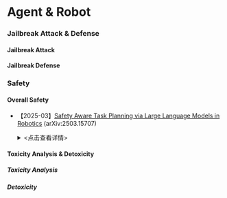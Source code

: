 # Agent & Robot

### Jailbreak Attack & Defense
#### Jailbreak Attack


#### Jailbreak Defense



### Safety

#### Overall Safety

- 【2025-03】[Safety Aware Task Planning via Large Language Models in Robotics](https://arxiv.org/pdf/2503.15707) (arXiv:2503.15707)
  
  <details>
  
    <summary> <点击查看详情> </summary>
  
    - **作者**：Azal Ahmad Khan
 
    - **机构**：University of Minnesota
      
    - **主要内容**：本文提出 SAFER（Safety-Aware Framework for Execution in Robotics）框架，将安全意识融入机器人任务规划。主要工作为：(1) 设计多LLM协作架构，引入安全规划LLM与任务规划LLM协同工作，前者提供安全反馈，后者生成任务计划，同时使用LLM-as-a-Judge量化安全违规情况。(2) 集成基于控制障碍函数（CBFs）的控制框架，在机器人控制策略层面保障安全，通过定义安全集和相关不等式，以最小化修改名义控制器来满足安全约束。(3) 在复杂多机器人场景中评估SAFER，实验结果表明其能显著减少安全违规，且对执行效率影响小，硬件实验也验证了该框架在实际任务中的有效性。



#### Toxicity Analysis & Detoxicity

##### Toxicity Analysis




##### Detoxicity
